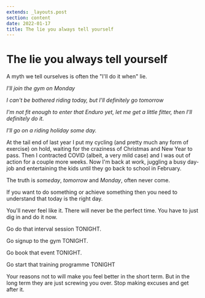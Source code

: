 ```yaml
---
extends: _layouts.post
section: content
date: 2022-01-17
title: The lie you always tell yourself
---
```

# The lie you always tell yourself

A myth we tell ourselves is often the "I'll do it when" lie.

_I'll join the gym on Monday_

_I can't be bothered riding today, but I'll definitely go tomorrow_

_I'm not fit enough to enter that Enduro yet, let me get a little fitter, then I'll definitely do it._

_I'll go on a riding holiday some day._

At the tail end of last year I put my cycling (and pretty much any form of exercise) on hold, waiting for the craziness of Christmas and New Year to pass.  Then I contracted COVID (albeit, a very mild case) and I was out of action for a couple more weeks.  Now I'm back at work, juggling a busy day-job and entertaining the kids until they go back to school in February.

The truth is *someday*, *tomorrow* and *Monday*, often never come.

If you want to do something or achieve something then you need to understand that today is the right day.

You'll never feel like it. There will never be the perfect time. You have to just dig in and do it now.

Go do that interval session TONIGHT.

Go signup to the gym TONIGHT.

Go book that event TONIGHT.

Go start that training programme TONIGHT

Your reasons not to will make you feel better in the short term. But in the long term they are just screwing you over. Stop making excuses and get after it.
